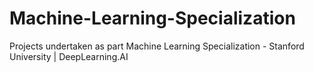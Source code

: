 # Machine-Learning-Specialization
Projects undertaken as part Machine Learning Specialization - Stanford University | DeepLearning.AI 
